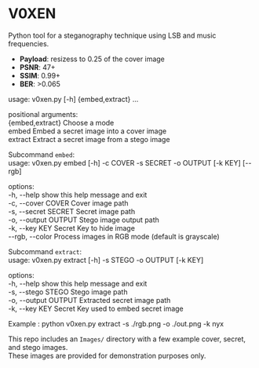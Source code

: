 # V0XEN    
   
Python tool for a steganography technique using LSB and music frequencies.   
- **Payload**: resizess to 0.25 of the cover image  
- **PSNR**: 47+    
- **SSIM**: 0.99+    
- **BER**: >0.065    

usage: v0xen.py [-h] {embed,extract} ...  

positional arguments:  
  {embed,extract}  Choose a mode  
    embed          Embed a secret image into a cover image  
    extract        Extract a secret image from a stego image  
  
Subcommand `embed`:  
usage: v0xen.py embed [-h] -c COVER -s SECRET -o OUTPUT [-k KEY] [--rgb]  
  
options:  
  -h, --help           show this help message and exit  
  -c, --cover COVER    Cover image path  
  -s, --secret SECRET  Secret image path  
  -o, --output OUTPUT  Stego image output path  
  -k, --key KEY        Secret Key to hide image  
  --rgb, --color       Process images in RGB mode (default is grayscale)  
  
Subcommand `extract`:  
usage: v0xen.py extract [-h] -s STEGO -o OUTPUT [-k KEY]  
  
options:  
  -h, --help           show this help message and exit  
  -s, --stego STEGO    Stego image path  
  -o, --output OUTPUT  Extracted secret image path  
  -k, --key KEY        Secret Key used to embed secret image  

Example : python v0xen.py extract -s ./rgb.png -o ./out.png -k nyx  
  
This repo includes an `Images/` directory with a few example cover, secret, and stego images.      
These images are provided for demonstration purposes only.   
